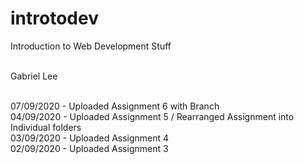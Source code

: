 # introtodev
Introduction to Web Development Stuff<br/><br/>

Gabriel Lee<br/><br/>


07/09/2020 - Uploaded Assignment 6 with Branch<br/>
04/09/2020 - Uploaded Assignment 5 / Rearranged Assignment into Individual folders<br/>
03/09/2020 - Uploaded Assignment 4<br/>
02/09/2020 - Uploaded Assignment 3<br/>
